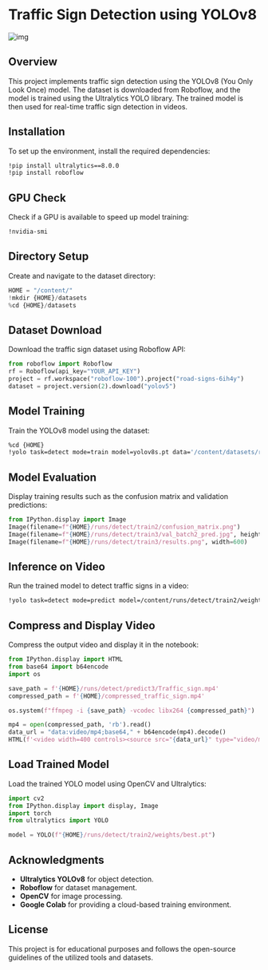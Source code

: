 # Traffic Sign Detection using YOLOv8

![img](img.png)


## Overview
This project implements traffic sign detection using the YOLOv8 (You Only Look Once) model. The dataset is downloaded from Roboflow, and the model is trained using the Ultralytics YOLO library. The trained model is then used for real-time traffic sign detection in videos.

## Installation
To set up the environment, install the required dependencies:

```bash
!pip install ultralytics==8.0.0
!pip install roboflow
```

## GPU Check
Check if a GPU is available to speed up model training:

```bash
!nvidia-smi
```

## Directory Setup
Create and navigate to the dataset directory:

```python
HOME = "/content/"
!mkdir {HOME}/datasets
%cd {HOME}/datasets
```

## Dataset Download
Download the traffic sign dataset using Roboflow API:

```python
from roboflow import Roboflow
rf = Roboflow(api_key="YOUR_API_KEY")
project = rf.workspace("roboflow-100").project("road-signs-6ih4y")
dataset = project.version(2).download("yolov5")
```

## Model Training
Train the YOLOv8 model using the dataset:

```bash
%cd {HOME}
!yolo task=detect mode=train model=yolov8s.pt data='/content/datasets/road_signs/data.yaml' epochs=100 imgsz=640
```

## Model Evaluation
Display training results such as the confusion matrix and validation predictions:

```python
from IPython.display import Image
Image(filename=f"{HOME}/runs/detect/train2/confusion_matrix.png")
Image(filename=f"{HOME}/runs/detect/train3/val_batch2_pred.jpg", height=500)
Image(filename=f"{HOME}/runs/detect/train3/results.png", width=600)
```

## Inference on Video
Run the trained model to detect traffic signs in a video:

```bash
!yolo task=detect mode=predict model=/content/runs/detect/train2/weights/best.pt conf=0.25 source='Traffic Sign.mp4'
```

## Compress and Display Video
Compress the output video and display it in the notebook:

```python
from IPython.display import HTML
from base64 import b64encode
import os

save_path = f'{HOME}/runs/detect/predict3/Traffic_sign.mp4'
compressed_path = f'{HOME}/compressed_traffic_sign.mp4'

os.system(f"ffmpeg -i {save_path} -vcodec libx264 {compressed_path}")

mp4 = open(compressed_path, 'rb').read()
data_url = "data:video/mp4;base64," + b64encode(mp4).decode()
HTML(f'<video width=400 controls><source src="{data_url}" type="video/mp4"></video>')
```

## Load Trained Model
Load the trained YOLO model using OpenCV and Ultralytics:

```python
import cv2
from IPython.display import display, Image
import torch
from ultralytics import YOLO

model = YOLO(f"{HOME}/runs/detect/train2/weights/best.pt")
```

## Acknowledgments
- **Ultralytics YOLOv8** for object detection.
- **Roboflow** for dataset management.
- **OpenCV** for image processing.
- **Google Colab** for providing a cloud-based training environment.

## License
This project is for educational purposes and follows the open-source guidelines of the utilized tools and datasets.

